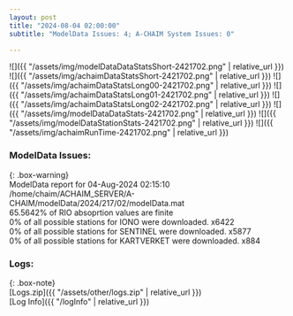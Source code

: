 ```yaml
---
layout: post
title: "2024-08-04 02:00:00"
subtitle: "ModelData Issues: 4; A-CHAIM System Issues: 0"

---
```


![]({{ "/assets/img/modelDataDataStatsShort-2421702.png" | relative_url }})
![]({{ "/assets/img/achaimDataStatsShort-2421702.png" | relative_url }})
![]({{ "/assets/img/achaimDataStatsLong00-2421702.png" | relative_url }})
![]({{ "/assets/img/achaimDataStatsLong01-2421702.png" | relative_url }})
![]({{ "/assets/img/achaimDataStatsLong02-2421702.png" | relative_url }})
![]({{ "/assets/img/modelDataDataStats-2421702.png" | relative_url }})
![]({{ "/assets/img/modelDataStationStats-2421702.png" | relative_url }})
![]({{ "/assets/img/achaimRunTime-2421702.png" | relative_url }})


### ModelData Issues:  
  
{: .box-warning}  
 ModelData report for 04-Aug-2024 02:15:10   
 /home/chaim/ACHAIM_SERVER/A-CHAIM/modelData/2024/217/02/modelData.mat   
 65.5642% of RIO absoprtion values are finite   
 0% of all possible stations for IONO were downloaded. x6422   
 0% of all possible stations for SENTINEL were downloaded. x5877   
 0% of all possible stations for KARTVERKET were downloaded. x884   
  


### Logs:  
  
{: .box-note}  
[Logs.zip]({{ "/assets/other/logs.zip" | relative_url }})  
[Log Info]({{ "/logInfo" | relative_url }})  
